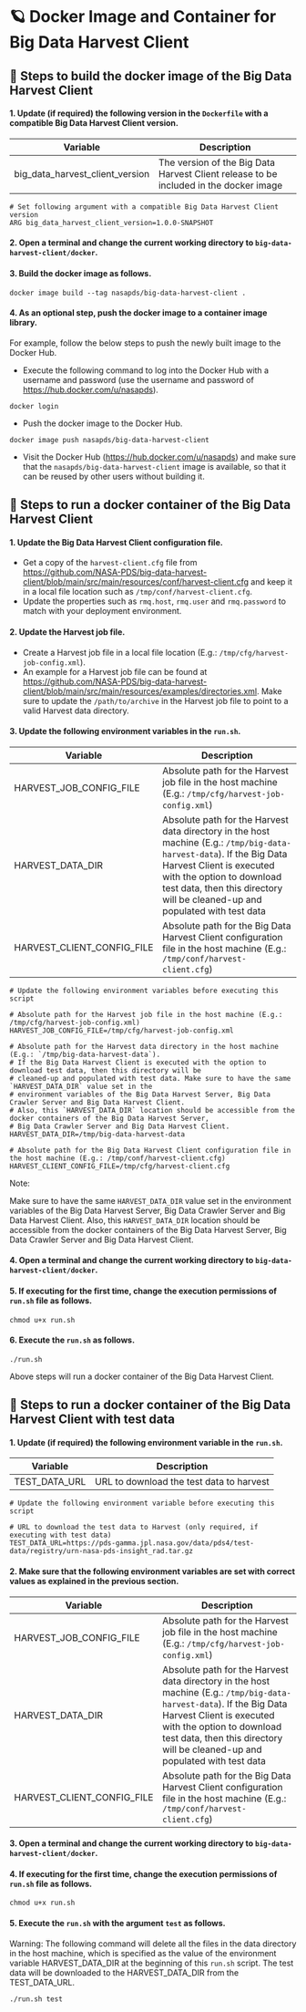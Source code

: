 # 🪐 Docker Image and Container for Big Data Harvest Client

## 🏃 Steps to build the docker image of the Big Data Harvest Client

#### 1. Update (if required) the following version in the `Dockerfile` with a compatible Big Data Harvest Client version.

| Variable                        | Description |
| ------------------------------- | ------------|
| big_data_harvest_client_version | The version of the Big Data Harvest Client release to be included in the docker image|

```    
# Set following argument with a compatible Big Data Harvest Client version
ARG big_data_harvest_client_version=1.0.0-SNAPSHOT
```

#### 2. Open a terminal and change the current working directory to `big-data-harvest-client/docker`.

#### 3. Build the docker image as follows.

```
docker image build --tag nasapds/big-data-harvest-client .
```

#### 4. As an optional step, push the docker image to a container image library.

For example, follow the below steps to push the newly built image to the Docker Hub.

* Execute the following command to log into the Docker Hub with a username and password (use the username and password of https://hub.docker.com/u/nasapds).
```
docker login
```
* Push the docker image to the Docker Hub.
```
docker image push nasapds/big-data-harvest-client
```
* Visit the Docker Hub (https://hub.docker.com/u/nasapds) and make sure that the `nasapds/big-data-harvest-client` image is available, so that it can be reused by other users without building it. 


## 🏃 Steps to run a docker container of the Big Data Harvest Client

#### 1. Update the Big Data Harvest Client configuration file.

* Get a copy of the `harvest-client.cfg` file from https://github.com/NASA-PDS/big-data-harvest-client/blob/main/src/main/resources/conf/harvest-client.cfg and
keep it in a local file location such as `/tmp/conf/harvest-client.cfg`.
* Update the properties such as `rmq.host`, `rmq.user` and `rmq.password` to match with your deployment environment.

#### 2. Update the Harvest job file.

* Create a Harvest job file in a local file location (E.g.: `/tmp/cfg/harvest-job-config.xml`).
* An example for a Harvest job file can be found at https://github.com/NASA-PDS/big-data-harvest-client/blob/main/src/main/resources/examples/directories.xml.
Make sure to update the `/path/to/archive` in the Harvest job file to point to a valid Harvest data directory.

#### 3. Update the following environment variables in the `run.sh`.

| Variable                   | Description |
| -------------------------- | ----------- |
| HARVEST_JOB_CONFIG_FILE    | Absolute path for the Harvest job file in the host machine (E.g.: `/tmp/cfg/harvest-job-config.xml`) |
| HARVEST_DATA_DIR           | Absolute path for the Harvest data directory in the host machine (E.g.: `/tmp/big-data-harvest-data`). If the Big Data Harvest Client is executed with the option to download test data, then this directory will be cleaned-up and populated with test data |
| HARVEST_CLIENT_CONFIG_FILE | Absolute path for the Big Data Harvest Client configuration file in the host machine (E.g.: `/tmp/conf/harvest-client.cfg`) |

```    
# Update the following environment variables before executing this script

# Absolute path for the Harvest job file in the host machine (E.g.: /tmp/cfg/harvest-job-config.xml)
HARVEST_JOB_CONFIG_FILE=/tmp/cfg/harvest-job-config.xml

# Absolute path for the Harvest data directory in the host machine (E.g.: `/tmp/big-data-harvest-data`).
# If the Big Data Harvest Client is executed with the option to download test data, then this directory will be
# cleaned-up and populated with test data. Make sure to have the same `HARVEST_DATA_DIR` value set in the
# environment variables of the Big Data Harvest Server, Big Data Crawler Server and Big Data Harvest Client.
# Also, this `HARVEST_DATA_DIR` location should be accessible from the docker containers of the Big Data Harvest Server,
# Big Data Crawler Server and Big Data Harvest Client.
HARVEST_DATA_DIR=/tmp/big-data-harvest-data

# Absolute path for the Big Data Harvest Client configuration file in the host machine (E.g.: /tmp/conf/harvest-client.cfg)
HARVEST_CLIENT_CONFIG_FILE=/tmp/cfg/harvest-client.cfg
```

Note:

Make sure to have the same `HARVEST_DATA_DIR` value set in the environment variables of the Big Data Harvest Server,
Big Data Crawler Server and Big Data Harvest Client. Also, this `HARVEST_DATA_DIR` location should be accessible from the
docker containers of the Big Data Harvest Server, Big Data Crawler Server and Big Data Harvest Client.

#### 4. Open a terminal and change the current working directory to `big-data-harvest-client/docker`.

#### 5. If executing for the first time, change the execution permissions of `run.sh` file as follows.

```
chmod u+x run.sh
```

#### 6. Execute the `run.sh` as follows.

```
./run.sh
```

Above steps will run a docker container of the Big Data Harvest Client.


## 🏃 Steps to run a docker container of the Big Data Harvest Client with test data

#### 1. Update (if required) the following environment variable in the `run.sh`.

| Variable          | Description |
| ----------------- | ----------- |
| TEST_DATA_URL     | URL to download the test data to harvest |

```    
# Update the following environment variable before executing this script

# URL to download the test data to Harvest (only required, if executing with test data)
TEST_DATA_URL=https://pds-gamma.jpl.nasa.gov/data/pds4/test-data/registry/urn-nasa-pds-insight_rad.tar.gz
```

#### 2. Make sure that the following environment variables are set with correct values as explained in the previous section.

| Variable                   | Description |
| -------------------------- | ----------- |
| HARVEST_JOB_CONFIG_FILE    | Absolute path for the Harvest job file in the host machine (E.g.: `/tmp/cfg/harvest-job-config.xml`) |
| HARVEST_DATA_DIR           | Absolute path for the Harvest data directory in the host machine (E.g.: `/tmp/big-data-harvest-data`). If the Big Data Harvest Client is executed with the option to download test data, then this directory will be cleaned-up and populated with test data |
| HARVEST_CLIENT_CONFIG_FILE | Absolute path for the Big Data Harvest Client configuration file in the host machine (E.g.: `/tmp/conf/harvest-client.cfg`) |


#### 3. Open a terminal and change the current working directory to `big-data-harvest-client/docker`.

#### 4. If executing for the first time, change the execution permissions of `run.sh` file as follows.

```
chmod u+x run.sh
```

#### 5. Execute the `run.sh` with the argument `test` as follows.

Warning: The following command will delete all the files in the data directory in the host machine, which is specified as the value of the 
environment variable HARVEST_DATA_DIR at the beginning of this `run.sh` script. The test data will be downloaded to the
HARVEST_DATA_DIR from the TEST_DATA_URL.

```
./run.sh test
```
